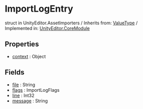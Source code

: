 # ImportLogEntry
struct in UnityEditor.AssetImporters
 / Inherits from: <a href="https://docs.unity3d.com/6000.0/Documentation/ScriptReference/ValueType.html">ValueType</a> / Implemented in: <a href="https://docs.unity3d.com/6000.0/Documentation/ScriptReference/UnityEditor.CoreModule.html">UnityEditor.CoreModule</a>
## Properties
- <a href="https://docs.unity3d.com/6000.0/Documentation/ScriptReference/ImportLogEntry-context.html">context</a> : Object
## Fields
- <a href="https://docs.unity3d.com/6000.0/Documentation/ScriptReference/ImportLogEntry-file.html">file</a> : String
- <a href="https://docs.unity3d.com/6000.0/Documentation/ScriptReference/ImportLogEntry-flags.html">flags</a> : ImportLogFlags
- <a href="https://docs.unity3d.com/6000.0/Documentation/ScriptReference/ImportLogEntry-line.html">line</a> : Int32
- <a href="https://docs.unity3d.com/6000.0/Documentation/ScriptReference/ImportLogEntry-message.html">message</a> : String

